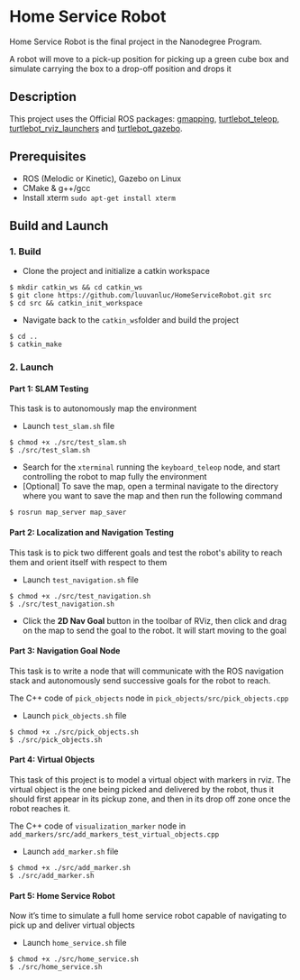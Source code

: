 # Home Service Robot
Home Service Robot is the final project in the Nanodegree Program.

A robot will move to a pick-up position for picking up a green cube box and simulate carrying the box to a drop-off position and drops it

## Description
This project uses the Official  ROS packages: [gmapping](http://wiki.ros.org/gmapping), 
[turtlebot_teleop](http://wiki.ros.org/turtlebot_teleop),
[turtlebot_rviz_launchers](http://wiki.ros.org/turtlebot_rviz_launchers) 
and [turtlebot_gazebo](http://wiki.ros.org/turtlebot_gazebo).

## Prerequisites
- ROS (Melodic or Kinetic), Gazebo on Linux
- CMake & g++/gcc
- Install xterm `sudo apt-get install xterm`

## Build and Launch
### 1. Build
- Clone the project and initialize a catkin workspace
```
$ mkdir catkin_ws && cd catkin_ws
$ git clone https://github.com/luuvanluc/HomeServiceRobot.git src
$ cd src && catkin_init_workspace
```

- Navigate back to the `catkin_ws`folder and build the project
```
$ cd ..
$ catkin_make
```

### 2. Launch
#### Part 1: SLAM Testing
This task is to autonomously map the environment
- Launch `test_slam.sh` file
```
$ chmod +x ./src/test_slam.sh
$ ./src/test_slam.sh
```

- Search for the `xterminal` running the `keyboard_teleop` node, and start controlling the robot to map fully the environment
- [Optional] To save the map, open a terminal navigate to the directory where you want to save the map and then run the following command
```
$ rosrun map_server map_saver
```

#### Part 2: Localization and Navigation Testing
This task is to pick two different goals and test the robot's ability to reach them and orient itself with respect to them
- Launch `test_navigation.sh` file
```
$ chmod +x ./src/test_navigation.sh
$ ./src/test_navigation.sh
```
- Click the **2D Nav Goal** button in the toolbar of RViz, then click and drag on the map to send the goal to the robot. It will start moving to the goal
#### Part 3: Navigation Goal Node
This task is to write a node that will communicate with the ROS navigation stack and autonomously send successive goals for the robot to reach.

The C++ code of `pick_objects` node in `pick_objects/src/pick_objects.cpp`
- Launch `pick_objects.sh` file
```
$ chmod +x ./src/pick_objects.sh
$ ./src/pick_objects.sh
```

#### Part 4: Virtual Objects
This task of this project is to model a virtual object with markers in rviz. 
The virtual object is the one being picked and delivered by the robot, 
thus it should first appear in its pickup zone, and then in its drop off zone once the robot reaches it.

The C++ code of `visualization_marker` node in `add_markers/src/add_markers_test_virtual_objects.cpp`
- Launch `add_marker.sh` file
```
$ chmod +x ./src/add_marker.sh
$ ./src/add_marker.sh
```

#### Part 5: Home Service Robot
Now it’s time to simulate a full home service robot capable of navigating to pick up and deliver virtual objects
- Launch `home_service.sh` file
```
$ chmod +x ./src/home_service.sh
$ ./src/home_service.sh
```
